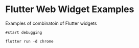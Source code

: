 # Flutter Web Widget Examples
Examples of combinatoin of Flutter widgets

`#start debugging`

`flutter run -d chrome`

